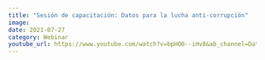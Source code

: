 ```yaml
---
title: "Sesión de capacitación: Datos para la lucha anti-corrupción"
image: 
date: 2021-07-27
category: Webinar
youtube_url: https://www.youtube.com/watch?v=bpHO0--iHv8&ab_channel=Datasketch
---
```






